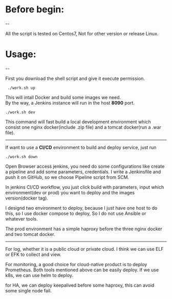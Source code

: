 # Before begin:  
--  

All the script is tested on Centos7, Not for other version or release Linux.

# Usage:
--

First you download the shell script and give it execute permission.

```  ./work.sh up ```

This will intall Docker and build some images we need.   
By the way, a Jenkins instance will run in the host __8090__ port.

``` ./work.sh dev ```  

This command will fast build a local development environment which consist one nginx docker(include .zip file) and a tomcat docker(run a .war file).  

---

If want to use a __CI/CD__ environment to build and deploy service, just run   

``` ./work.sh down ```  

Open Browser access jenkins, you need do some configurations like create a pipeline and add some parameters, credentials. I write a Jenkinsfile and push it on GitHub, so we choose Pipeline script from SCM.

In jenkins CI/CD workflow, you just click build with parameters, input which environment(dev or prod) you want to deploy and the images version(docker tag).

I designd two environment to deploy, because I just have one host to do this, so I use docker compose to deploy, So I do not use Ansible or whatever tools.    

The prod environment has a simple haproxy before the three nginx docker and two tomcat docker.

---  

For log, whether it is a public cloud or private cloud. I think we can use ELF or EFK to collect and view.   
  
For monitoring, a good choice for cloud-native product is to deploy Prometheus. Both tools mentioned above can be easily deploy. If we use k8s, we can use helm to deploy.  

for HA, we can deploy keepalived before some haproxy, this can avoid some single node fail.  

